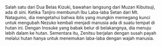 Salah satu dari Dua Belas Kizuki, bawahan langsung dari Muzan Kibutsuji, ada di sini. Ketika Tanjiro membunuh Ibu Laba-laba Setan dari Mt. Natagumo, dia mengetahui bahwa iblis yang mungkin memegang kunci untuk mengubah Nezuko kembali menjadi manusia ada di suatu tempat di hutan ini. Dengan Inosuke yang babak belur di belakangnya, dia menuju lebih dalam ke hutan. Sementara itu, Zenitsu berjalan dengan susah payah melalui hutan hanya untuk menemukan laba-laba dengan wajah manusia.
